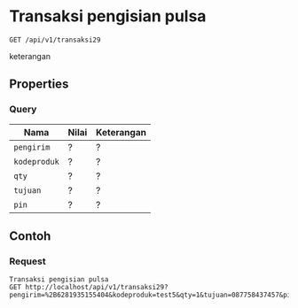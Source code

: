 # Transaksi pengisian pulsa
```http
GET /api/v1/transaksi29
```
keterangan
## Properties
### Query
Nama  | Nilai | Keterangan
--- | --- | ---
<code>pengirim</code> | ? | ?
<code>kodeproduk</code> | ? | ?
<code>qty</code> | ? | ?
<code>tujuan</code> | ? | ?
<code>pin</code> | ? | ?

## Contoh

### Request
```http
Transaksi pengisian pulsa
GET http://localhost/api/v1/transaksi29?pengirim=%2B6281935155404&kodeproduk=test5&qty=1&tujuan=087758437457&pin=1234
```
